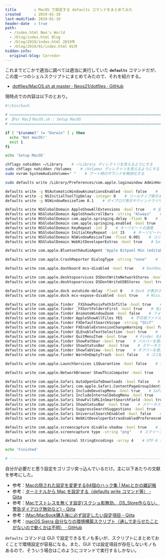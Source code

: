 ```yaml
---
title        : MacOS で設定する defaults コマンドをまとめてみた
created      : 2019-01-10
last-modified: 2019-01-10
header-date  : true
path:
  - /index.html Neo's World
  - /blog/index.html Blog
  - /blog/2019/index.html 2019年
  - /blog/2019/01/index.html 01月
hidden-info:
  original-blog: Corredor
---
```


これまでどこかで適当に調べては適当に実行していた __`defaults`__ コマンドだが、この度一つのシェルスクリプトにまとめてみたので、それを紹介する。

- [dotfiles/MacOS.sh at master · Neos21/dotfiles · GitHub](https://github.com/Neos21/dotfiles/blob/master/Mac/MacOS.sh)

現時点での内容は以下のとおり。

```bash
#!/bin/bash

# ================================================================================
# 【For Mac】MacOS.sh : Setup MacOS
# ================================================================================

if [ "$(uname)" != "Darwin" ] ; then
  echo 'Not macOS!'
  exit 1
fi

echo 'Setup MacOS'

chflags nohidden ~/Library    # ~/Library ディレクトリを見えるようにする
sudo chflags nohidden /Volumes    # /Volumes ディレクトリを見えるようにする
sudo nvram SystemAudioVolume=" "    # ブート時のサウンドを無効化する

sudo defaults write /Library/Preferences/com.apple.loginwindow AdminHostInfo HostName    # 時計アイコンクリック時に OS やホスト名 IP を表示する

defaults write -g NSAutomaticWindowAnimationsEnabled -bool false    # ファイルを開くときのアニメーションを無効にする
defaults write -g NSInitialToolTipDelay -integer 0    # ツールチップ表示までのタイムラグをなくす
defaults write -g NSWindowResizeTime 0.1    # ダイアログ表示やウィンドウリサイズ速度を高速化する

defaults write NSGlobalDomain AppleShowAllExtensions -bool true    # 全ての拡張子のファイルを表示する
defaults write NSGlobalDomain AppleShowScrollBars -string "Always"    # スクロールバーを常時表示する
defaults write NSGlobalDomain com.apple.springing.delay -float 0    # スプリングロード遅延を除去する
defaults write NSGlobalDomain com.apple.springing.enabled -bool true    # ディレクトリのスプリングロードを有効にする
defaults write NSGlobalDomain KeyRepeat -int 2    # キーリピートの速度
defaults write NSGlobalDomain InitialKeyRepeat -int 15    # キーリピート開始までのタイミング
defaults write NSGlobalDomain NSWindowResizeTime -float 0.001    # コンソールアプリケーションの画面サイズ変更を高速にする
defaults write NSGlobalDomain WebKitDeveloperExtras -bool true    # Safari のコンテキストメニューに Web インスペクタを追加する

defaults write com.apple.BluetoothAudioAgent "Apple Bitpool Min (editable)" -int 40    # Bluetooth ヘッドフォン・ヘッドセットの音質を向上させる

defaults write com.apple.CrashReporter DialogType -string "none"    # クラッシュレポートを無効化する

defaults write com.apple.dashboard mcx-disabled -bool true    # Dashboard を無効化する

defaults write com.apple.desktopservices DSDontWriteNetworkStores -bool true    # USB やネットワークストレージに .DS_Store ファイルを作成しない
defaults write com.apple.desktopservices DSDontWriteUSBStores -bool true

defaults write com.apple.dock autohide-delay -float 0    # Dock が表示されるまでの待ち時間を無効にする
defaults write com.apple.dock mcx-expose-disabled -bool true    # Mission Control を使用不可にする

defaults write com.apple.finder _FXShowPosixPathInTitle -bool true    # Finder のタイトルバーにフルパスを表示する
defaults write com.apple.finder _FXSortFoldersFirst -bool true    # 名前で並べ替えを選択時にディレクトリを前に置くようにする
defaults write com.apple.finder AnimateWindowZoom -bool false    # フォルダを開くときのアニメーションを無効にする
defaults write com.apple.finder AppleShowAllFiles YES    # 不可視ファイルを表示する
defaults write com.apple.finder FXDefaultSearchScope -string "SCcf"    # 検索時にデフォルトでカレントディレクトリを検索する
defaults write com.apple.finder FXEnableExtensionChangeWarning -bool false    # 拡張子変更時の警告を無効化する
defaults write com.apple.finder QLEnableTextSelection -bool true    # クイックルックでテキストを選択可能にする
defaults write com.apple.Finder QuitMenuItem -bool true    # Finder を終了させる項目を追加する
defaults write com.apple.finder ShowPathbar -bool true    # パスバーを表示する
defaults write com.apple.finder ShowStatusBar -bool true    # ステータスバーを表示する
defaults write com.apple.finder ShowTabView -bool true    # タブバーを表示する
defaults write com.apple.finder WarnOnEmptyTrash -bool false    # ゴミ箱を空にする前の警告を無効化する

defaults write com.apple.LaunchServices LSQuarantine -bool false    # 未確認のアプリケーションを実行する際のダイアログを無効にする

defaults write com.apple.NetworkBrowser ShowThisComputer -bool true    # ファイル共有を有効にした時、共有先に自分の Mac を表示させる

defaults write com.apple.Safari AutoOpenSafeDownloads -bool false    # ファイルのダウンロード後に自動でファイルを開くのを無効化する
defaults write com.apple.Safari com.apple.Safari.ContentPageGroupIdentifier.WebKit2DeveloperExtrasEnabled -bool true    # Safari の開発・デバッグメニューを有効にする
defaults write com.apple.Safari IncludeDevelopMenu -bool true    # Safari の開発・デバッグメニューを有効にする
defaults write com.apple.Safari IncludeInternalDebugMenu -bool true    # Safari の開発・デバッグメニューを有効にする
defaults write com.apple.Safari ShowFullURLInSmartSearchField -bool true    # アドレスバーに完全な URL を表示する
defaults write com.apple.Safari ShowStatusBar -bool true    # ステータスバーを表示する
defaults write com.apple.Safari SuppressSearchSuggestions -bool true    # 検索クエリを Apple へ送信しない
defaults write com.apple.Safari UniversalSearchEnabled -bool false    # 検索クエリを Apple へ送信しない
defaults write com.apple.Safari WebKitDeveloperExtrasEnabledPreferenceKey -bool true    # Safari の開発・デバッグメニューを有効にする

defaults write com.apple.screencapture disable-shadow -bool true    # スクリーンキャプチャの影をなくす
defaults write com.apple.screencapture type -string "png"    # スクリーンショットの保存形式を PNG にする

defaults write com.apple.terminal StringEncodings -array 4    # UTF-8 のみを使用する

echo 'Finished'

# --------------------------------------------------------------------------------
```

自分が必要だと思う設定をゴリゴリ突っ込んでいるだけ。主に以下あたりの文献を参考にした。

- 参考：[Macの隠された設定を変更する84個のハック集 | Macとかの雑記帳](http://tukaikta.blog135.fc2.com/blog-entry-251.html)
- 参考：[ターミナルから Mac を設定する（defaults write コマンド等） - Qiita](https://qiita.com/djmonta/items/17531dde1e82d9786816)
- 参考：[Macでストレスを無くす設定(スクショ影無効、.DS_Store作らない、警告ダイアログ無効など) - Qiita](https://qiita.com/ohkawa/items/22ed931bbf8b788dac9a)
- 参考：[iMac/MacBook購入後に必ず設定したい設定項目 - Qiita](https://qiita.com/ryuichi1208/items/5905240f3bfce793b33d)
- 参考：[macOS Sierra 自分なりの環境構築スクリプト（通しで走らせたことがないので動くかは不明） · GitHub](https://gist.github.com/apricoton/bee09c9bb9c38c292790316b7741c25b)

`defaults` コマンドは GUI で設定できるモノも多いが、スクリプトにまとめておくことで環境設定が容易になる。また、GUI では設定項目が存在しないモノもあるので、そういう場合はこのようにコマンドで実行するしかない。
